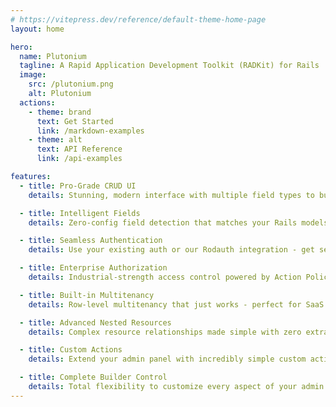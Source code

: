 ```yaml
---
# https://vitepress.dev/reference/default-theme-home-page
layout: home

hero:
  name: Plutonium
  tagline: A Rapid Application Development Toolkit (RADKit) for Rails
  image:
    src: /plutonium.png
    alt: Plutonium
  actions:
    - theme: brand
      text: Get Started
      link: /markdown-examples
    - theme: alt
      text: API Reference
      link: /api-examples

features:
  - title: Pro-Grade CRUD UI
    details: Stunning, modern interface with multiple field types to build powerful admin panels in minutes

  - title: Intelligent Fields
    details: Zero-config field detection that matches your Rails models out of the box

  - title: Seamless Authentication
    details: Use your existing auth or our Rodauth integration - get setup in seconds

  - title: Enterprise Authorization
    details: Industrial-strength access control powered by Action Policy's proven framework

  - title: Built-in Multitenancy
    details: Row-level multitenancy that just works - perfect for SaaS and enterprise apps

  - title: Advanced Nested Resources
    details: Complex resource relationships made simple with zero extra configuration

  - title: Custom Actions
    details: Extend your admin panel with incredibly simple custom actions and workflows

  - title: Complete Builder Control
    details: Total flexibility to customize every aspect of your admin UI with elegant builder APIs
---
```

